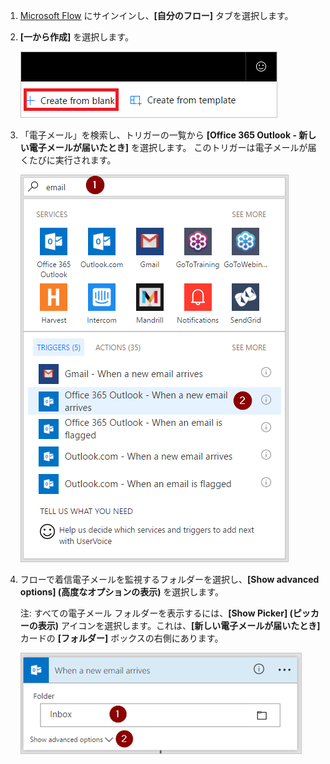 1. [Microsoft Flow](https://flow.microsoft.com) にサインインし、**[自分のフロー]** タブを選択します。
2. **[一から作成]** を選択します。
   
    ![空のフロー](media/email-triggers/email-triggers-create-blank.png)
3. 「電子メール」を検索し、トリガーの一覧から **[Office 365 Outlook - 新しい電子メールが届いたとき]** を選択します。 このトリガーは電子メールが届くたびに実行されます。
   
    ![電子メール トリガー](media/email-triggers/email-triggers-1.png)
4. フローで着信電子メールを監視するフォルダーを選択し、**[Show advanced options] (高度なオプションの表示)** を選択します。
   
     注: すべての電子メール フォルダーを表示するには、**[Show Picker] (ピッカーの表示)** アイコンを選択します。これは、**[新しい電子メールが届いたとき]** カードの **[フォルダー]** ボックスの右側にあります。
   
    ![フォルダーのプロパティ](media/email-triggers/email-triggers-subject-folder.png)

